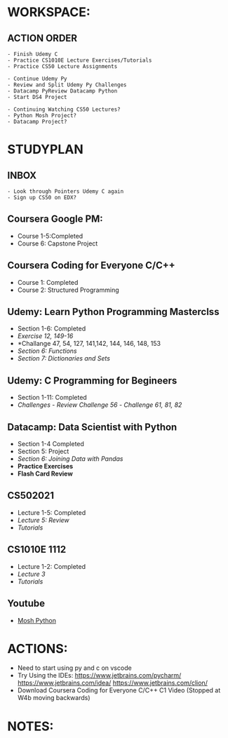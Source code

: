 # WORKSPACE:

## ACTION ORDER
	- Finish Udemy C
	- Practice CS1010E Lecture Exercises/Tutorials
	- Practice CS50 Lecture Assignments

	- Continue Udemy Py
	- Review and Split Udemy Py Challenges
	- Datacamp PyReview Datacamp Python
	- Start DS4 Project

	- Continuing Watching CS50 Lectures?
	- Python Mosh Project?
	- Datacamp Project?

# STUDYPLAN
## INBOX
	- Look through Pointers Udemy C again
	- Sign up CS50 on EDX?

## Coursera Google PM:
  - Course 1-5:Completed
  - Course 6: Capstone Project

## Coursera Coding for Everyone C/C++
  - Course 1: Completed
  - Course 2: Structured Programming

## Udemy: Learn Python Programming Masterclss
  - Section 1-6: Completed
  - *Exercise 12, 149-16*
  - *Challange 47, 54, 127, 141,142, 144, 146, 148, 153
  - *Section 6: Functions*
  - *Section 7: Dictionaries and Sets*

## Udemy: C Programming for Begineers
  - Section 1-11: Completed
   - *Challenges*
    - *Review Challenge 56*
    - *Challenge 61, 81, 82* 

## Datacamp: Data Scientist with Python
  - Section 1-4 Completed
  - Section 5: Project
  - *Section 6: Joining Data with Pandas*
  - **Practice Exercises**
  - **Flash Card Review**

## CS502021
  - Lecture 1-5: Completed
  - *Lecture 5: Review*
  - *Tutorials*

## CS1010E 1112
  - Lecture 1-2: Completed
  - *Lecture 3*
  - *Tutorials*

## Youtube
  - [Mosh Python](https://www.youtube.com/watch?v=_uQrJ0TkZlc&feature=youtu.be)


# ACTIONS:
- Need to start using py and c on vscode
- Try Using the IDEs:
	https://www.jetbrains.com/pycharm/
	https://www.jetbrains.com/idea/
	https://www.jetbrains.com/clion/
- Download Coursera Coding for Everyone C/C++ C1 Video (Stopped at W4b moving backwards)

# NOTES: